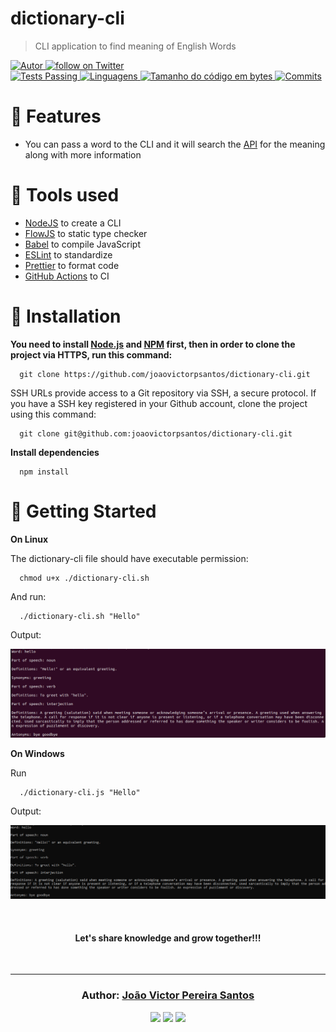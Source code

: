 # dictionary-cli

> CLI application to find meaning of English Words

<a href="https://github.com/joaovictorpsantos">
  <img alt="Autor" src="https://img.shields.io/badge/autor-JoãoVictorPereiraSantos-0A7BBB">
</a>

<a href="https://twitter.com/intent/follow?screen_name=_joaovictorps">
  <img src="https://img.shields.io/twitter/follow/_joaovictorps?style=social&logo=twitter" alt="follow on Twitter">
</a>

<br/>

<a href="https://github.com/joaovictorpsantos/dictionary-cli/actions">
  <img alt="Tests Passing" src="https://github.com/joaovictorpsantos/dictionary-cli/actions/workflows/unit-test.yml/badge.svg" />
</a>

<a href="#">
  <img alt="Linguagens" src="https://img.shields.io/github/languages/count/joaovictorpsantos/dictionary-cli?color=0A7BBB">
</a>

<a href="#">
  <img alt="Tamanho do código em bytes" src="https://img.shields.io/github/languages/code-size/joaovictorpsantos/dictionary-cli?color=0A7BBB">
</a>

<a href="https://github.com/joaovictorpsantos/social-app/commits/master">
  <img alt="Commits" src="https://img.shields.io/github/last-commit/joaovictorpsantos/dictionary-cli?color=0A7BBB">
</a>

# :rocket: Features

- You can pass a word to the CLI and it will search the [API](https://dictionaryapi.dev/) for the meaning along with more information

# :dart: Tools used

- [NodeJS](https://nodejs.org/en/) to create a CLI
- [FlowJS](https://flow.org/) to static type checker
- [Babel](https://babeljs.io/) to compile JavaScript
- [ESLint](https://eslint.org/) to standardize
- [Prettier](https://prettier.io/) to format code
- [GitHub Actions](https://github.com/features/actions) to CI

# :construction_worker: Installation

**You need to install [Node.js](https://pt-br.reactjs.org/) and [NPM](https://www.npmjs.com/) first, then in order to clone the project via HTTPS, run this command:**

```
  git clone https://github.com/joaovictorpsantos/dictionary-cli.git
```

SSH URLs provide access to a Git repository via SSH, a secure protocol. If you have a SSH key registered in your Github account, clone the project using this command:

```
  git clone git@github.com:joaovictorpsantos/dictionary-cli.git
```

**Install dependencies**

```
  npm install
```

# :runner: Getting Started

**On Linux**

The dictionary-cli file should have executable permission:

```
  chmod u+x ./dictionary-cli.sh
```

And run:

```
  ./dictionary-cli.sh "Hello"
```

Output:

<p align="center">
   <img src=".github/preview/example-output-linux.png" width="1000"/>
</p>

**On Windows**

Run

```
  ./dictionary-cli.js "Hello"
```

Output:

<p align="center">
   <img src=".github/preview/example-output-windows.png" width="1000"/>
</p>

<br/>

<h4 align="center">
  Let's share knowledge and grow together!!!
</h4>

<br/>

---

<h3 align="center">
Author: <a alt="João Victor Pereira Santos" href="https://github.com/joaovictorpsantos">João Victor Pereira Santos</a>
</h3>

<p align="center">

  <a alt="João Victor Pereira Santos Linkedin" href="https://www.linkedin.com/in/joao-victor-pereira-santos//">
    <img src="https://img.shields.io/badge/LinkedIn-Jo%C3%A3o%20Victor%20Pereira%20Santos-blue?logo=linkedin"/></a>
  <a alt="João Victor Pereira Santos GitHub" href="https://github.com/joaovictorpsantos">
  <img src="https://img.shields.io/badge/GitHub-joaovictorpsantos-lightgrey?logo=github"/></a>
 <a alt="João Victor Pereira Santos Twitter" href="https://twitter.com/_joaovictorps">
  <img src="https://img.shields.io/badge/Twitter-__joaovictorps-blue?logo=twitter"/></a>

</p>
